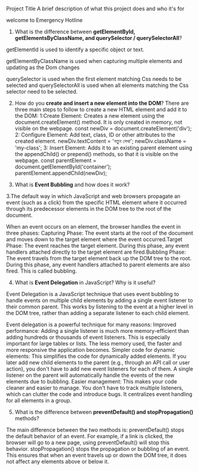 
Project Title
A brief description of what this project does and who it's for

welcome to Emergency Hotline

1. What is the difference between **getElementById, getElementsByClassName, and querySelector / querySelectorAll**?


getElementId is used to identify a specific object or text.

getElementByClassName is used when capturing multiple elements and updating as the Dom changes

querySelector is used when the first element matching Css needs to be selected and querySelectorAll is used when all elements matching the Css selector need to be selected.

2. How do you **create and insert a new element into the DOM**?
There are three main steps to follow to create a new HTML element and add it to the DOM:
1:Create Element: Creates a new element using the document.createElement() method. It is only created in memory, not visible on the webpage.
const newDiv = document.createElement('div');
2: Configure Element: Add text, class, ID or other attributes to the created element.
newDiv.textContent = 'নতুন লেখা';
newDiv.className = 'my-class';
3: Insert Element: Adds it to an existing parent element using the appendChild() or prepend() methods, so that it is visible on the webpage.
const parentElement = document.getElementById('container');
parentElement.appendChild(newDiv);





3. What is **Event Bubbling** and how does it work?

3.The default way in which JavaScript and web browsers propagate an event (such as a click) from the specific HTML element where it occurred through its predecessor elements in the DOM tree to the root of the document.

When an event occurs on an element, the browser handles the event in three phases:
​Capturing Phase: The event starts at the root of the document and moves down to the target element where the event occurred.
​Target Phase: The event reaches the target element. During this phase, any event handlers attached directly to the target element are fired.
​Bubbling Phase: The event travels from the target element back up the DOM tree to the root. During this phase, any event handlers attached to parent elements are also fired. This is called bubbling.

4. What is **Event Delegation** in JavaScript? Why is it useful?

Event Delegation is a JavaScript technique that uses event bubbling to handle events on multiple child elements by adding a single event listener to their common parent. This works by listening to the event at a higher level in the DOM tree, rather than adding a separate listener to each child element.

Event delegation is a powerful technique for many reasons:
​Improved performance: Adding a single listener is much more memory-efficient than adding hundreds or thousands of event listeners. This is especially important for large tables or lists. The less memory used, the faster and more responsive the application becomes.
​Simpler code for dynamic elements: This simplifies the code for dynamically added elements. If you later add new child elements to the parent (e.g., through an API call or user action), you don't have to add new event listeners for each of them. A single listener on the parent will automatically handle the events of the new elements due to bubbling.
​Easier management: This makes your code cleaner and easier to manage. You don't have to track multiple listeners, which can clutter the code and introduce bugs. It centralizes event handling for all elements in a group.

5. What is the difference between **preventDefault() and stopPropagation()** methods?

The main difference between the two methods is:
​preventDefault() stops the default behavior of an event. For example, if a link is clicked, the browser will go to a new page, using preventDefault() will stop this behavior.
​stopPropagation() stops the propagation or bubbling of an event. This ensures that when an event travels up or down the DOM tree, it does not affect any elements above or below it.

